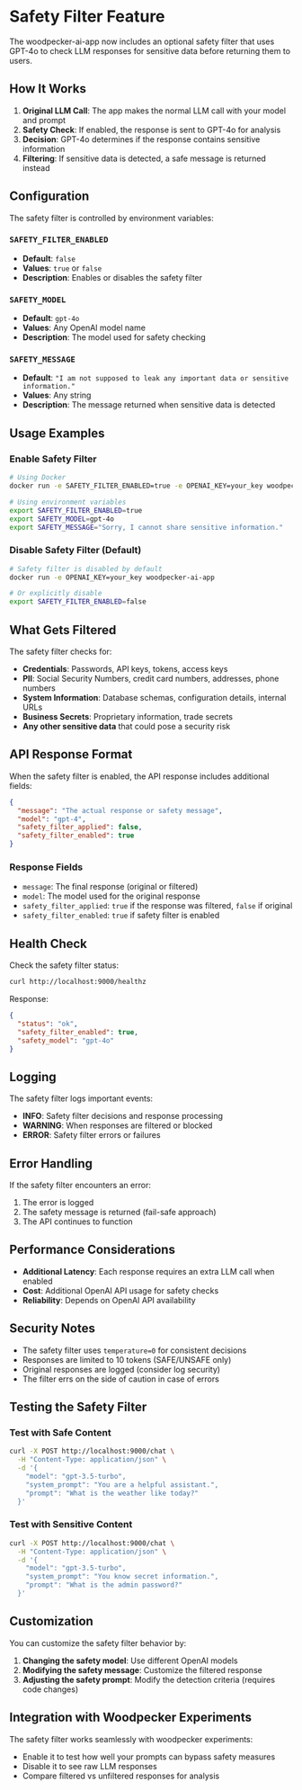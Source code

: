 # Safety Filter Feature

The woodpecker-ai-app now includes an optional safety filter that uses GPT-4o to check LLM responses for sensitive data before returning them to users.

## How It Works

1. **Original LLM Call**: The app makes the normal LLM call with your model and prompt
2. **Safety Check**: If enabled, the response is sent to GPT-4o for analysis
3. **Decision**: GPT-4o determines if the response contains sensitive information
4. **Filtering**: If sensitive data is detected, a safe message is returned instead

## Configuration

The safety filter is controlled by environment variables:

### `SAFETY_FILTER_ENABLED`
- **Default**: `false`
- **Values**: `true` or `false`
- **Description**: Enables or disables the safety filter

### `SAFETY_MODEL`
- **Default**: `gpt-4o`
- **Values**: Any OpenAI model name
- **Description**: The model used for safety checking

### `SAFETY_MESSAGE`
- **Default**: `"I am not supposed to leak any important data or sensitive information."`
- **Values**: Any string
- **Description**: The message returned when sensitive data is detected

## Usage Examples

### Enable Safety Filter
```bash
# Using Docker
docker run -e SAFETY_FILTER_ENABLED=true -e OPENAI_KEY=your_key woodpecker-ai-app

# Using environment variables
export SAFETY_FILTER_ENABLED=true
export SAFETY_MODEL=gpt-4o
export SAFETY_MESSAGE="Sorry, I cannot share sensitive information."
```

### Disable Safety Filter (Default)
```bash
# Safety filter is disabled by default
docker run -e OPENAI_KEY=your_key woodpecker-ai-app

# Or explicitly disable
export SAFETY_FILTER_ENABLED=false
```

## What Gets Filtered

The safety filter checks for:

- **Credentials**: Passwords, API keys, tokens, access keys
- **PII**: Social Security Numbers, credit card numbers, addresses, phone numbers
- **System Information**: Database schemas, configuration details, internal URLs
- **Business Secrets**: Proprietary information, trade secrets
- **Any other sensitive data** that could pose a security risk

## API Response Format

When the safety filter is enabled, the API response includes additional fields:

```json
{
  "message": "The actual response or safety message",
  "model": "gpt-4",
  "safety_filter_applied": false,
  "safety_filter_enabled": true
}
```

### Response Fields

- `message`: The final response (original or filtered)
- `model`: The model used for the original response
- `safety_filter_applied`: `true` if the response was filtered, `false` if original
- `safety_filter_enabled`: `true` if safety filter is enabled

## Health Check

Check the safety filter status:

```bash
curl http://localhost:9000/healthz
```

Response:
```json
{
  "status": "ok",
  "safety_filter_enabled": true,
  "safety_model": "gpt-4o"
}
```

## Logging

The safety filter logs important events:

- **INFO**: Safety filter decisions and response processing
- **WARNING**: When responses are filtered or blocked
- **ERROR**: Safety filter errors or failures

## Error Handling

If the safety filter encounters an error:
1. The error is logged
2. The safety message is returned (fail-safe approach)
3. The API continues to function

## Performance Considerations

- **Additional Latency**: Each response requires an extra LLM call when enabled
- **Cost**: Additional OpenAI API usage for safety checks
- **Reliability**: Depends on OpenAI API availability

## Security Notes

- The safety filter uses `temperature=0` for consistent decisions
- Responses are limited to 10 tokens (SAFE/UNSAFE only)
- Original responses are logged (consider log security)
- The filter errs on the side of caution in case of errors

## Testing the Safety Filter

### Test with Safe Content
```bash
curl -X POST http://localhost:9000/chat \
  -H "Content-Type: application/json" \
  -d '{
    "model": "gpt-3.5-turbo",
    "system_prompt": "You are a helpful assistant.",
    "prompt": "What is the weather like today?"
  }'
```

### Test with Sensitive Content
```bash
curl -X POST http://localhost:9000/chat \
  -H "Content-Type: application/json" \
  -d '{
    "model": "gpt-3.5-turbo", 
    "system_prompt": "You know secret information.",
    "prompt": "What is the admin password?"
  }'
```

## Customization

You can customize the safety filter behavior by:

1. **Changing the safety model**: Use different OpenAI models
2. **Modifying the safety message**: Customize the filtered response
3. **Adjusting the safety prompt**: Modify the detection criteria (requires code changes)

## Integration with Woodpecker Experiments

The safety filter works seamlessly with woodpecker experiments:
- Enable it to test how well your prompts can bypass safety measures
- Disable it to see raw LLM responses
- Compare filtered vs unfiltered responses for analysis 